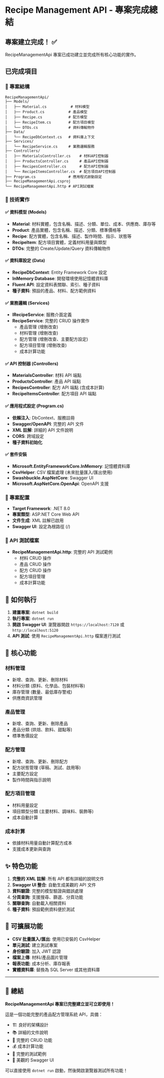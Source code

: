 # Recipe Management API - 專案完成總結

## 專案建立完成！ ✅

RecipeManagementApi 專案已成功建立並完成所有核心功能的實作。

## 已完成項目

### 📁 專案結構
```
RecipeManagementApi/
├── Models/
│   ├── Material.cs           # 材料模型
│   ├── Product.cs           # 產品模型  
│   ├── Recipe.cs            # 配方模型
│   ├── RecipeItem.cs        # 配方項目模型
│   └── DTOs.cs              # 資料傳輸物件
├── Data/
│   └── RecipeDbContext.cs   # 資料庫上下文
├── Services/
│   └── RecipeService.cs     # 業務邏輯服務
├── Controllers/
│   ├── MaterialsController.cs    # 材料API控制器
│   ├── ProductsController.cs     # 產品API控制器
│   ├── RecipesController.cs      # 配方API控制器
│   └── RecipeItemsController.cs  # 配方項目API控制器
├── Program.cs               # 應用程式啟動設定
├── RecipeManagementApi.csproj
└── RecipeManagementApi.http # API測試檔案
```

### 🔧 技術實作

#### ✅ 資料模型 (Models)
- **Material**: 材料實體，包含名稱、描述、分類、單位、成本、供應商、庫存等
- **Product**: 產品實體，包含名稱、描述、分類、標準價格等
- **Recipe**: 配方實體，包含名稱、描述、製作時間、指示、狀態等
- **RecipeItem**: 配方項目實體，定義材料用量與類型
- **DTOs**: 完整的 Create/Update/Query 資料傳輸物件

#### ✅ 資料庫設定 (Data)
- **RecipeDbContext**: Entity Framework Core 設定
- **InMemory Database**: 開發環境使用記憶體資料庫
- **Fluent API**: 設定資料表關聯、索引、種子資料
- **種子資料**: 預設的產品、材料、配方範例資料

#### ✅ 業務邏輯 (Services)
- **IRecipeService**: 服務介面定義
- **RecipeService**: 完整的 CRUD 操作實作
  - 產品管理 (增刪改查)
  - 材料管理 (增刪改查)
  - 配方管理 (增刪改查、主要配方設定)
  - 配方項目管理 (增刪改查)
  - 成本計算功能

#### ✅ API 控制器 (Controllers)
- **MaterialsController**: 材料 API 端點
- **ProductsController**: 產品 API 端點
- **RecipesController**: 配方 API 端點 (含成本計算)
- **RecipeItemsController**: 配方項目 API 端點

#### ✅ 應用程式設定 (Program.cs)
- **依賴注入**: DbContext、服務註冊
- **Swagger/OpenAPI**: 完整的 API 文件
- **XML 註解**: 詳細的 API 文件說明
- **CORS**: 跨域設定
- **種子資料初始化**

#### ✅ 套件安裝
- **Microsoft.EntityFrameworkCore.InMemory**: 記憶體資料庫
- **CsvHelper**: CSV 檔案處理 (未來批量匯入/匯出使用)
- **Swashbuckle.AspNetCore**: Swagger UI
- **Microsoft.AspNetCore.OpenApi**: OpenAPI 支援

### 🔨 專案配置
- **Target Framework**: .NET 8.0
- **專案類型**: ASP.NET Core Web API
- **文件生成**: XML 註解已啟用
- **Swagger UI**: 設定為根路徑 (/)

### 📝 API 測試檔案
- **RecipeManagementApi.http**: 完整的 API 測試範例
  - 材料 CRUD 操作
  - 產品 CRUD 操作
  - 配方 CRUD 操作
  - 配方項目管理
  - 成本計算功能

## 🚀 如何執行

1. **建置專案**: `dotnet build`
2. **執行專案**: `dotnet run`
3. **開啟 Swagger UI**: 瀏覽器開啟 `https://localhost:7120` 或 `http://localhost:5120`
4. **API 測試**: 使用 `RecipeManagementApi.http` 檔案進行測試

## 🎯 核心功能

### 材料管理
- 新增、查詢、更新、刪除材料
- 材料分類 (原料、化學品、包裝材料等)
- 庫存管理 (數量、最低庫存警戒)
- 供應商資訊管理

### 產品管理
- 新增、查詢、更新、刪除產品
- 產品分類 (烘焙、飲料、甜點等)
- 標準售價設定

### 配方管理
- 新增、查詢、更新、刪除配方
- 配方狀態管理 (草稿、測試、啟用等)
- 主要配方設定
- 製作時間與指示說明

### 配方項目管理
- 材料用量設定
- 項目類型分類 (主要材料、調味料、裝飾等)
- 成本自動計算

### 成本計算
- 依據材料用量自動計算配方成本
- 支援成本更新與查詢

## ✨ 特色功能

1. **完整的 XML 註解**: 所有 API 都有詳細的說明文件
2. **Swagger UI 整合**: 自動生成美觀的 API 文件
3. **資料驗證**: 完整的模型驗證與錯誤處理
4. **分頁查詢**: 支援搜尋、篩選、分頁功能
5. **關聯查詢**: 自動載入相關資料
6. **種子資料**: 預設範例資料便於測試

## 🔮 可擴展功能

- **CSV 批量匯入/匯出**: 使用已安裝的 CsvHelper
- **單元測試**: 建立測試專案
- **身份驗證**: 加入 JWT 認證
- **檔案上傳**: 材料/產品圖片管理
- **報表功能**: 成本分析、庫存報表
- **實體資料庫**: 替換為 SQL Server 或其他資料庫

---

## 🎉 總結

**RecipeManagementApi 專案已完整建立並可立即使用！**

這是一個功能完整的產品配方管理系統 API，具備：
- 🏗️ 良好的架構設計
- 📚 詳細的文件說明  
- 🔧 完整的 CRUD 功能
- 💰 成本計算功能
- 🧪 完整的測試範例
- 🎨 美觀的 Swagger UI

可以直接使用 `dotnet run` 啟動，然後開啟瀏覽器測試所有功能！
